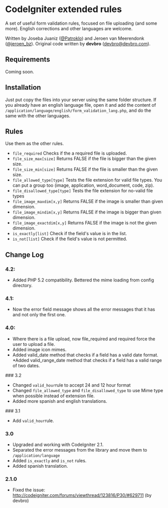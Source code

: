 # CodeIgniter extended rules

A set of useful form validation rules, focused on file uploading (and some more). English corrections and other languages are welcome.

Written by Joseba Juaniz ([@Patroklo](http://twitter.com/Patroklo)) and Jeroen van Meerendonk ([@jeroen_bz](http://twitter.com/jeroen_bz)).
Original code written by **devbro** (devbro@devbro.com).


## Requirements

Coming soon.


## Installation

Just put copy the files into your server using the same folder structure. If you already have an english language file,
open it and add the content of `/application/language/english/form_validation_lang.php`, and do the same with the other
languages.


## Rules

Use them as the other rules.

* `file_required` Checks if the a required file is uploaded.
* `file_size_max[size]` Returns FALSE if the file is bigger than the given size.
* `file_size_min[size]` Returns FALSE if the file is smaller than the given size.
* `file_allowed_type[type]` Tests the file extension for valid file types. You can put a group too (image, application, word_document, code, zip).
* `file_disallowed_type[type]` Tests the file extension for no-valid file types
* `file_image_maxdim[x,y]` Returns FALSE if the image is smaller than given dimension.
* `file_image_mindim[x,y]` Returns FALSE if the image is bigger than given dimension.
* `file_image_exactdim[x,y]` Returns FALSE if the image is not the given dimension.
* `is_exactly[list]` Check if the field's value is in the list.
* `is_not[list]` Check if the field's value is not permitted.


## Change Log
### 4.2:
* Added PHP 5.2 compatibility. Bettered the mime loading from config directory.

### 4.1:
* Now the error field message shows all the error messages that it has and not only the first one.

### 4.0:
* Where there is a file upload, now file_required and required force the user to upload a file.
* Added image icon mimes.
* Added valid_date method that checks if a field has a valid date format.
*Added valid_range_date method that checks if a field has a valid range of two dates.

### 3.2
* Changed `valid_hour`rule to accept 24 and 12 hour format
* Changed `file_allowed_type` and `file_disallowed_type` to use Mime type when possible instead of extension file.
* Added more spanish and english translations.

### 3.1
* Add `valid_hour`rule.

### 3.0
* Upgraded and working with CodeIgniter 2.1.
* Separated the error messages from the library and move them to `/application/language`
* Added `is_exactly` and `is_not` rules.
* Added spanish translation.


### 2.1.0

* Fixed the issue: http://codeigniter.com/forums/viewthread/123816/P30/#629711 (by devbro)
